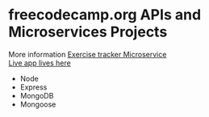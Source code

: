 # freecodecamp.org APIs and Microservices Projects   
More information [Exercise tracker Microservice](https://www.freecodecamp.org/learn/apis-and-microservices/apis-and-microservices-projects/exercise-tracker)   
[Live app lives here](https://exercisetracker.keijop.repl.co/)
* Node   
* Express 
* MongoDB
* Mongoose  
